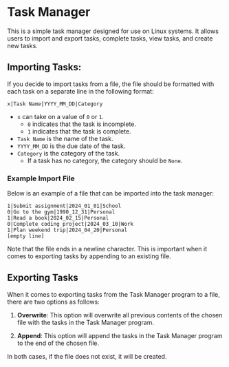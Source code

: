 # Task Manager

This is a simple task manager designed for use on Linux systems. It allows users to import and export tasks, complete tasks, view tasks, and create new tasks.

## Importing Tasks:

If you decide to import tasks from a file, the file should be formatted with each task on a separate line in the following format:
```
x|Task Name|YYYY_MM_DD|Category
```
- `x` can take on a value of `0` or `1`.
  - `0` indicates that the task is incomplete.
  - `1` indicates that the task is complete.
- `Task Name` is the name of the task.
- `YYYY_MM_DD` is the due date of the task.
- `Category` is the category of the task.
  - If a task has no category, the category should be `None`.

### Example Import File

Below is an example of a file that can be imported into the task manager:
```
1|Submit assignment|2024_01_01|School
0|Go to the gym|1990_12_31|Personal
1|Read a book|2024_02_15|Personal
0|Complete coding project|2024_03_10|Work
1|Plan weekend trip|2024_04_20|Personal
[empty line]
```
Note that the file ends in a newline character. This is important when it comes to exporting tasks by appending to an existing file.

## Exporting Tasks

When it comes to exporting tasks from the Task Manager program to a file, there are two options as follows:

1. **Overwrite**: This option will overwrite all previous contents of the chosen file with the tasks in the Task Manager program.

2. **Append**: This option will append the tasks in the Task Manager program to the end of the chosen file.

In both cases, if the file does not exist, it will be created.